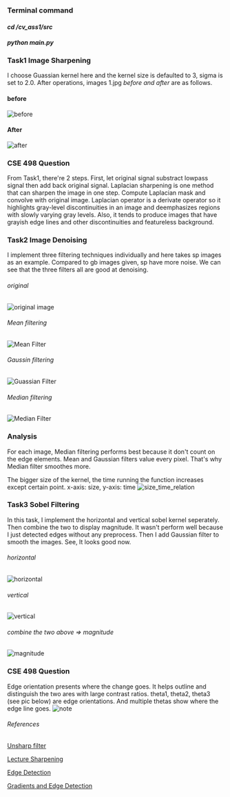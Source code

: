 ### Terminal command
#### *cd /cv_ass1/src*
#### *python main.py*
### Task1 Image Sharpening
I choose Guassian kernel here and the kernel size is defaulted to 3, sigma is set to 2.0. After operations, images 1.jpg *_before and after_* are as follows.
#### before
![before](/data/task1/1.jpg)
#### After
![after](/output/task1/enhanced_1.jpg)
### **CSE 498 Question**
From Task1, there're 2 steps. First, let original signal substract lowpass signal then add back original signal. Laplacian sharpening is one method that can sharpen the image in one step. Compute Laplacian mask and convolve with original image. Laplacian operator is a derivate operator so it highlights gray-level discontinuities in an image and deemphasizes regions with slowly varying gray levels. Also, it tends to produce images that have grayish edge lines and other discontinuities and featureless background.

### Task2 Image Denoising
I implement three filtering techniques individually and here takes sp images as an example. Compared to gb images given, sp have more noise. We can see that the three filters all are good at denoising.
###### original
![original image](/data/task2/sp_image1.jpg)
###### Mean filtering
![Mean Filter](/output/task2/Mean_sp_image1.jpg)
###### Gaussin filtering
![Guassian Filter](/output/task2/Gaussian_sp_image1.jpg)
###### Median filtering
![Median Filter](/output/task2/Median_sp_image1.jpg)

### **Analysis**
For each image, Median filtering performs best because it don't count on the edge elements. Mean and Gaussian filters value every pixel. That's why Median filter smoothes more.

The bigger size of the kernel, the time running the function increases except certain point.
x-axis: size, y-axis: time
![size_time_relation](/output/task2/Size_time.jpg)
### Task3 Sobel Filtering
In this task, I implement the horizontal and vertical sobel kernel seperately. Then combine the two to display magnitude. It wasn't perform well because I just detected edges without any preprocess. Then I add Gaussian filter to smooth the images. See, It looks good now.
###### horizontal
![horizontal](/output/task3/smooth_horizontal_lehigh1.jpeg)
###### vertical
![vertical](/output/task3/smooth_vertical_lehigh1.jpeg)
###### combine the two above => magnitude
![magnitude](/output/task3/smooth_magnitude_lehigh1.jpeg)
### **CSE 498 Question**
Edge orientation presents where the change goes. It helps outline and distinguish the two ares with large contrast ratios.
theta1, theta2, theta3 (see pic below) are edge orientations. And multiple thetas show where the edge line goes.
![note](note.JPG)

###### References
[Unsharp filter](https://homepages.inf.ed.ac.uk/rbf/HIPR2/unsharp.htm)

[Lecture Sharpening](https://bohr.wlu.ca/hfan/cp467/12/notes/cp467_12_lecture6_sharpening.pdf)

[Edge Detection](https://www.cs.auckland.ac.nz/compsci373s1c/PatricesLectures/Edge%20detection-Sobel_2up.pdf)

[Gradients and Edge Detection](http://www.cse.psu.edu/~rtc12/CSE486/lecture05.pdf)
